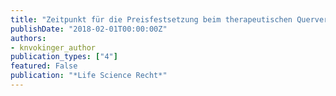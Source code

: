 ```yaml
---
title: "Zeitpunkt für die Preisfestsetzung beim therapeutischen Quervergleich, BGE 143 V 139 vom 23. Mai 2017"
publishDate: "2018-02-01T00:00:00Z"
authors:
- knvokinger_author
publication_types: ["4"]
featured: False
publication: "*Life Science Recht*"
---
```


